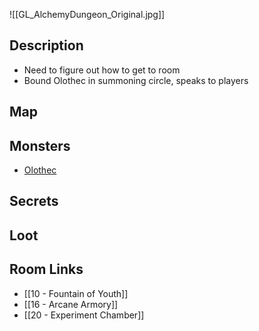 ![[GL_AlchemyDungeon_Original.jpg]]
## Description

* Need to figure out how to get to room
* Bound Olothec in summoning circle, speaks to players

## Map

## Monsters

* [Olothec](https://www.dndbeyond.com/monsters/4485962-olothec)

## Secrets

## Loot

## Room Links

*  [[10 - Fountain of Youth]]
*  [[16 - Arcane Armory]]
*  [[20 - Experiment Chamber]]